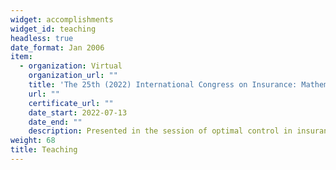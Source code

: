 ```yaml
---
widget: accomplishments
widget_id: teaching
headless: true
date_format: Jan 2006
item:
  - organization: Virtual
    organization_url: ""
    title: 'The 25th (2022) International Congress on Insurance: Mathematics and Economics'
    url: ""
    certificate_url: ""
    date_start: 2022-07-13
    date_end: ""
    description: Presented in the session of optimal control in insurance and finance.
weight: 68
title: Teaching
---
```

